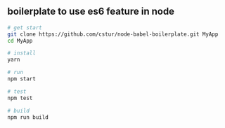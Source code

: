 ## boilerplate to use es6 feature in node

```sh
# get start
git clone https://github.com/cstur/node-babel-boilerplate.git MyApp
cd MyApp

# install
yarn

# run
npm start

# test
npm test

# build
npm run build

```
